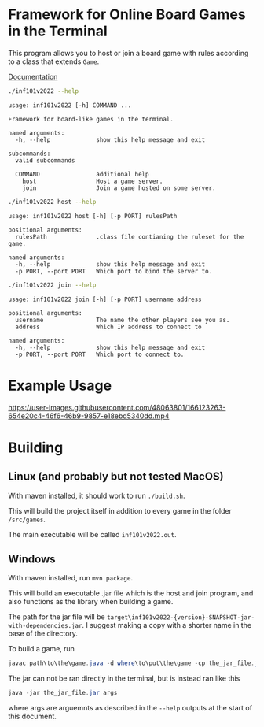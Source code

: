 # Framework for Online Board Games in the Terminal

This program allows you to host or join
a board game with rules according to
a class that extends `Game`.

[Documentation](https://hegdahl.github.io/inf101v2022/html/annotated.html)

```bash
./inf101v2022 --help
```
```
usage: inf101v2022 [-h] COMMAND ...

Framework for board-like games in the terminal.

named arguments:
  -h, --help             show this help message and exit

subcommands:
  valid subcommands

  COMMAND                additional help
    host                 Host a game server.
    join                 Join a game hosted on some server.
```

```bash
./inf101v2022 host --help
```
```
usage: inf101v2022 host [-h] [-p PORT] rulesPath

positional arguments:
  rulesPath              .class file contianing the ruleset for the game.

named arguments:
  -h, --help             show this help message and exit
  -p PORT, --port PORT   Which port to bind the server to.
```

```bash
./inf101v2022 join --help
```
```
usage: inf101v2022 join [-h] [-p PORT] username address

positional arguments:
  username               The name the other players see you as.
  address                Which IP address to connect to

named arguments:
  -h, --help             show this help message and exit
  -p PORT, --port PORT   Which port to connect to.
```

# Example Usage

https://user-images.githubusercontent.com/48063801/166123263-654e20c4-46f6-46b9-9857-e18ebd5340dd.mp4


# Building

## Linux (and probably but not tested MacOS)

With maven installed, it should work to run `./build.sh`.

This will build the project itself in addition to every game in the folder `/src/games`.

The main executable will be called `inf101v2022.out`.


## Windows

With maven installed, run `mvn package`.

This will build an executable .jar file which is the host and join program,
and also functions as the library when building a game.

The path for the jar file will be `target\inf101v2022-{version}-SNAPSHOT-jar-with-dependencies.jar`.
I suggest making a copy with a shorter name in the base of the directory.

To build a game, run
```powershell
javac path\to\the\game.java -d where\to\put\the\game -cp the_jar_file.jar
```

The jar can not be ran directly in the terminal,
but is instead ran like this
```powershell
java -jar the_jar_file.jar args
```

where args are arguemnts as described in the `--help` outputs
at the start of this document.
